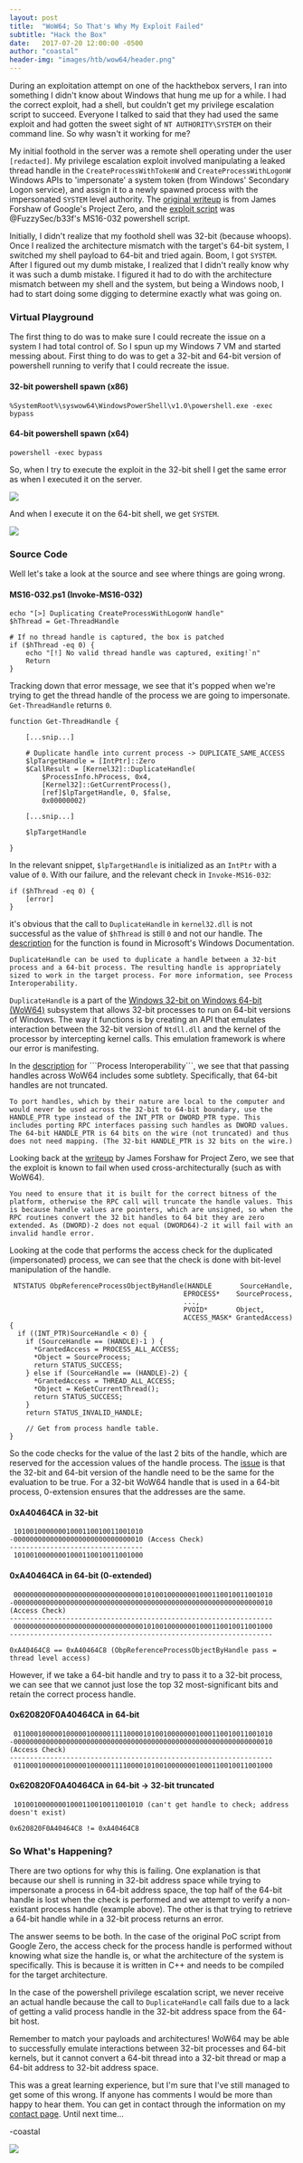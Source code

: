 ```yaml
---
layout: post
title:  "WoW64; So That's Why My Exploit Failed"
subtitle: "Hack the Box"
date:   2017-07-20 12:00:00 -0500
author: "coastal"
header-img: "images/htb/wow64/header.png"
---
```


During an exploitation attempt on one of the hackthebox servers, I ran into something I didn't know about Windows that hung me up for a while. I had the correct exploit, had a shell, but couldn't get my privilege escalation script to succeed. Everyone I talked to said that they had used the same exploit and had gotten the sweet sight of ```NT AUTHORITY\SYSTEM``` on their command line. So why wasn't it working for me?

My initial foothold in the server was a remote shell operating under the user ```[redacted]```. My privilege escalation exploit involved manipulating a leaked thread handle in the ```CreateProcessWithTokenW``` and ```CreateProcessWithLogonW``` Windows APIs to 'impersonate' a system token (from Windows' Secondary Logon service), and assign it to a newly spawned process with the impersonated ```SYSTEM``` level authority. The [original writeup](https://googleprojectzero.blogspot.co.uk/2016/03/exploiting-leaked-thread-handle.html) is from James Forshaw of Google's Project Zero, and the [exploit script](https://github.com/FuzzySecurity/PowerShell-Suite/blob/master/Invoke-MS16-032.ps1) was @FuzzySec/b33f's MS16-032 powershell script. 

Initially, I didn't realize that my foothold shell was 32-bit (because whoops). Once I realized the architecture mismatch with the target's 64-bit system, I switched my shell payload to 64-bit and tried again. Boom, I got ```SYSTEM```. After I figured out my dumb mistake, I realized that I didn't really know why it was such a dumb mistake. I figured it had to do with the architecture mismatch between my shell and the system, but being a Windows noob, I had to start doing some digging to determine exactly what was going on.

### Virtual Playground

The first thing to do was to make sure I could recreate the issue on a system I had total control of. So I spun up my Windows 7 VM and started messing about. First thing to do was to get a 32-bit and 64-bit version of powershell running to verify that I could recreate the issue.

#### 32-bit powershell spawn (x86)

```
%SystemRoot%\syswow64\WindowsPowerShell\v1.0\powershell.exe -exec bypass
```

#### 64-bit powershell spawn (x64) 

```
powershell -exec bypass
```

So, when I try to execute the exploit in the 32-bit shell I get the same error as when I executed it on the server.

<img src="{{ site.baseurl }}/images/htb/wow64/32bit-win7.png">

And when I execute it on the 64-bit shell, we get ```SYSTEM```.

<img src="{{ site.baseurl }}/images/htb/wow64/64bit-win7.png">


### Source Code

Well let's take a look at the source and see where things are going wrong.

#### MS16-032.ps1 (Invoke-MS16-032)

```
echo "[>] Duplicating CreateProcessWithLogonW handle"
$hThread = Get-ThreadHandle

# If no thread handle is captured, the box is patched
if ($hThread -eq 0) {
	echo "[!] No valid thread handle was captured, exiting!`n"
	Return
}
```

Tracking down that error message, we see that it's popped when we're trying to get the thread handle of the process we are going to impersonate. ```Get-ThreadHandle``` returns ```0```.

```
function Get-ThreadHandle {
	
	[...snip...]
	
	# Duplicate handle into current process -> DUPLICATE_SAME_ACCESS
	$lpTargetHandle = [IntPtr]::Zero
	$CallResult = [Kernel32]::DuplicateHandle(
		$ProcessInfo.hProcess, 0x4,
		[Kernel32]::GetCurrentProcess(),
		[ref]$lpTargetHandle, 0, $false,
		0x00000002)

	[...snip...]
	
	$lpTargetHandle

}
```

In the relevant snippet, ```$lpTargetHandle``` is initialized as an ```IntPtr``` with a value of ```0```. With our failure, and the relevant check in ```Invoke-MS16-032```:

```
if ($hThread -eq 0) {
	[error]
}
```

it's obvious that the call to ```DuplicateHandle``` in ```kernel32.dll``` is not successful as the value of ```$hThread``` is still ```0``` and not our handle. The [description](https://msdn.microsoft.com/en-us/library/windows/desktop/ms724251(v=vs.85).aspx) for the function is found in Microsoft's Windows Documentation.

	DuplicateHandle can be used to duplicate a handle between a 32-bit process and a 64-bit process. The resulting handle is appropriately sized to work in the target process. For more information, see Process Interoperability.

```DuplicateHandle``` is a part of the [Windows 32-bit on Windows 64-bit (WoW64)](https://msdn.microsoft.com/en-us/library/windows/desktop/aa384249(v=vs.85).aspx) subsystem that allows 32-bit processes to run on 64-bit versions of Windows. The way it functions is by creating an API that emulates interaction between the 32-bit version of ```Ntdll.dll``` and the kernel of the processor by intercepting kernel calls. This emulation framework is where our error is manifesting.

In the [description](https://msdn.microsoft.com/en-us/library/windows/desktop/aa384231(v=vs.85).aspx) for ```Process Interoperability```, we see that that passing handles across WoW64 includes some subtlety. Specifically, that 64-bit handles are not truncated.

	To port handles, which by their nature are local to the computer and would never be used across the 32-bit to 64-bit boundary, use the HANDLE_PTR type instead of the INT_PTR or DWORD_PTR type. This includes porting RPC interfaces passing such handles as DWORD values. The 64-bit HANDLE_PTR is 64 bits on the wire (not truncated) and thus does not need mapping. (The 32-bit HANDLE_PTR is 32 bits on the wire.)

Looking back at the [writeup](https://googleprojectzero.blogspot.co.uk/2016/03/exploiting-leaked-thread-handle.html) by James Forshaw for Project Zero, we see that the exploit is known to fail when used cross-architecturally (such as with WoW64).

	You need to ensure that it is built for the correct bitness of the platform, otherwise the RPC call will truncate the handle values. This is because handle values are pointers, which are unsigned, so when the RPC routines convert the 32 bit handles to 64 bit they are zero extended. As (DWORD)-2 does not equal (DWORD64)-2 it will fail with an invalid handle error.

Looking at the code that performs the access check for the duplicated (impersonated) process, we can see that the check is done with bit-level manipulation of the handle.

```
 NTSTATUS ObpReferenceProcessObjectByHandle(HANDLE       SourceHandle,
                                           EPROCESS*    SourceProcess, 
                                           ..., 
                                           PVOID*       Object, 
                                           ACCESS_MASK* GrantedAccess) {
  if ((INT_PTR)SourceHandle < 0) {
    if (SourceHandle == (HANDLE)-1 ) {
      *GrantedAccess = PROCESS_ALL_ACCESS;
      *Object = SourceProcess;
      return STATUS_SUCCESS;
    } else if (SourceHandle == (HANDLE)-2) {
      *GrantedAccess = THREAD_ALL_ACCESS;
      *Object = KeGetCurrentThread();
      return STATUS_SUCCESS;
    }
    return STATUS_INVALID_HANDLE;
    
    // Get from process handle table.
}
```

So the code checks for the value of the last 2 bits of the handle, which are reserved for the accession values of the handle process. The [issue](https://blogs.msdn.microsoft.com/larryosterman/2005/01/31/transfering-a-pointer-across-processes/) is that the 32-bit and 64-bit version of the handle need to be the same for the evaluation to be true. For a 32-bit WoW64 handle that is used in a 64-bit process, 0-extension ensures that the addresses are the same.

#### 0xA40464CA in 32-bit

```
 10100100000001000110010011001010
-00000000000000000000000000000010 (Access Check)
---------------------------------
 10100100000001000110010011001000
```

#### 0xA40464CA in 64-bit (0-extended)

```
 0000000000000000000000000000000010100100000001000110010011001010
-0000000000000000000000000000000000000000000000000000000000000010 (Access Check)
-----------------------------------------------------------------
 0000000000000000000000000000000010100100000001000110010011001000
-----------------------------------------------------------------
```

```
0xA40464C8 == 0xA40464C8 (ObpReferenceProcessObjectByHandle pass = thread level access)
```

However, if we take a 64-bit handle and try to pass it to a 32-bit process, we can see that we cannot just lose the top 32 most-significant bits and retain the correct process handle.

#### 0x620820F0A40464CA in 64-bit

```
 0110001000001000001000001111000010100100000001000110010011001010
-0000000000000000000000000000000000000000000000000000000000000010 (Access Check)
-----------------------------------------------------------------
 0110001000001000001000001111000010100100000001000110010011001000
```

#### 0x620820F0A40464CA in 64-bit -> 32-bit truncated

```
 10100100000001000110010011001010 (can't get handle to check; address doesn't exist)

```

```
0x620820F0A40464C8 != 0xA40464C8 
```

### So What's Happening?

There are two options for why this is failing. One explanation is that because our shell is running in 32-bit address space while trying to impersonate a process in 64-bit address space, the top half of the 64-bit handle is lost when the check is performed and we attempt to verify a non-existant process handle (example above). The other is that trying to retrieve a 64-bit handle while in a 32-bit process returns an error. 

The answer seems to be both. In the case of the original PoC script from Google Zero, the access check for the process handle is performed without knowing what size the handle is, or what the architecture of the system is specifically. This is because it is written in C++ and needs to be compiled for the target architecture.

In the case of the powershell privilege escalation script, we never receive an actual handle because the call to ```DuplicateHandle``` call fails due to a lack of getting a valid process handle in the 32-bit address space from the 64-bit host.

Remember to match your payloads and architectures! WoW64 may be able to successfully emulate interactions between 32-bit processes and 64-bit kernels, but it cannot convert a 64-bit thread into a 32-bit thread or map a 64-bit address to 32-bit address space.

This was a great learning experience, but I'm sure that I've still managed to get some of this wrong. If anyone has comments I would be more than happy to hear them. You can get in contact through the information on my [contact page](https://spencerdodd.github.io/spencerdodd.github.io/contact/). Until next time...

-coastal

<img src="{{ site.baseurl }}/images/htb/wow64/iamroot.png">


















